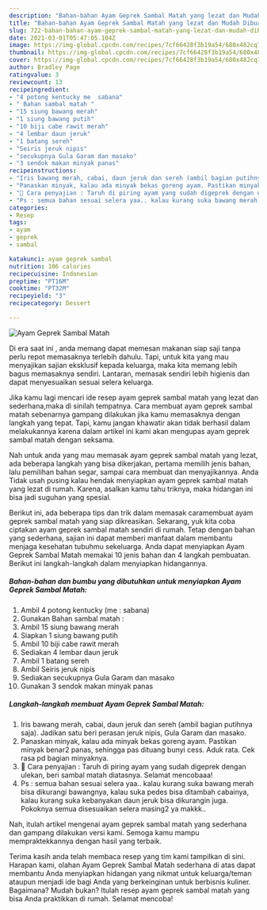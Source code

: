 ```yaml
---
description: "Bahan-bahan Ayam Geprek Sambal Matah yang lezat dan Mudah Dibuat"
title: "Bahan-bahan Ayam Geprek Sambal Matah yang lezat dan Mudah Dibuat"
slug: 722-bahan-bahan-ayam-geprek-sambal-matah-yang-lezat-dan-mudah-dibuat
date: 2021-03-01T05:47:05.104Z
image: https://img-global.cpcdn.com/recipes/7cf66428f3b19a54/680x482cq70/ayam-geprek-sambal-matah-foto-resep-utama.jpg
thumbnail: https://img-global.cpcdn.com/recipes/7cf66428f3b19a54/680x482cq70/ayam-geprek-sambal-matah-foto-resep-utama.jpg
cover: https://img-global.cpcdn.com/recipes/7cf66428f3b19a54/680x482cq70/ayam-geprek-sambal-matah-foto-resep-utama.jpg
author: Bradley Page
ratingvalue: 3
reviewcount: 13
recipeingredient:
- "4 potong kentucky me  sabana"
- " Bahan sambal matah "
- "15 siung bawang merah"
- "1 siung bawang putih"
- "10 biji cabe rawit merah"
- "4 lembar daun jeruk"
- "1 batang sereh"
- "Seiris jeruk nipis"
- "secukupnya Gula Garam dan masako"
- "3 sendok makan minyak panas"
recipeinstructions:
- "Iris bawang merah, cabai, daun jeruk dan sereh (ambil bagian putihnya saja). Jadikan satu beri perasan jeruk nipis, Gula Garam dan masako."
- "Panaskan minyak, kalau ada minyak bekas goreng ayam. Pastikan minyak benar2 panas, sehingga pas dituang bunyi cess. Aduk rata. Cek rasa pd bagian minyaknya."
- "🍛 Cara penyajian : Taruh di piring ayam yang sudah digeprek dengan ulekan, beri sambal matah diatasnya. Selamat mencobaaa!"
- "Ps : semua bahan sesuai selera yaa.. kalau kurang suka bawang merah bisa dikurangi bawangnya, kalau suka pedes bisa ditambah cabainya, kalau kurang suka kebanyakan daun jeruk bisa dikurangin juga. Pokoknya semua disesuaikan selera masing2 ya makkk.."
categories:
- Resep
tags:
- ayam
- geprek
- sambal

katakunci: ayam geprek sambal 
nutrition: 106 calories
recipecuisine: Indonesian
preptime: "PT16M"
cooktime: "PT32M"
recipeyield: "3"
recipecategory: Dessert

---
```



![Ayam Geprek Sambal Matah](https://img-global.cpcdn.com/recipes/7cf66428f3b19a54/680x482cq70/ayam-geprek-sambal-matah-foto-resep-utama.jpg)

Di era  saat ini , anda memang dapat memesan makanan siap saji tanpa perlu repot memasaknya terlebih dahulu. Tapi, untuk kita yang mau menyajikan sajian eksklusif kepada keluarga, maka kita memang lebih bagus memasaknya sendiri. Lantaran, memasak sendiri lebih higienis dan dapat menyesuaikan sesuai selera keluarga.

Jika kamu lagi mencari ide resep ayam geprek sambal matah yang lezat dan sederhana,maka di sinilah tempatnya. Cara membuat ayam geprek sambal matah  sebenarnya gampang dilakukan jika kamu memasaknya dengan langkah yang tepat. Tapi, kamu jangan khawatir akan tidak berhasil dalam melakukannya 
karena dalam artikel ini kami akan mengupas ayam geprek sambal matah dengan seksama.  



Nah untuk anda yang mau memasak ayam geprek sambal matah yang lezat, ada beberapa langkah yang bisa dikerjakan, pertama memilih jenis bahan, lalu pemilihan bahan segar, sampai cara membuat dan menyajikannya. Anda Tidak usah pusing kalau hendak menyiapkan ayam geprek sambal matah yang lezat di rumah. Karena, asalkan kamu  tahu triknya, maka hidangan ini bisa jadi suguhan yang spesial.

Berikut ini, ada beberapa tips dan trik dalam memasak caramembuat ayam geprek sambal matah yang siap dikreasikan. Sekarang, yuk kita coba ciptakan ayam geprek sambal matah sendiri di rumah. Tetap dengan bahan yang sederhana, sajian ini dapat memberi manfaat dalam membantu menjaga kesehatan tubuhmu sekeluarga. Anda dapat menyiapkan Ayam Geprek Sambal Matah memakai 10 jenis bahan dan 4 langkah pembuatan. Berikut ini langkah-langkah dalam menyiapkan hidangannya.

<!--inarticleads1-->

##### Bahan-bahan dan bumbu yang dibutuhkan untuk menyiapkan Ayam Geprek Sambal Matah:

1. Ambil 4 potong kentucky (me : sabana)
1. Gunakan  Bahan sambal matah :
1. Ambil 15 siung bawang merah
1. Siapkan 1 siung bawang putih
1. Ambil 10 biji cabe rawit merah
1. Sediakan 4 lembar daun jeruk
1. Ambil 1 batang sereh
1. Ambil Seiris jeruk nipis
1. Sediakan secukupnya Gula Garam dan masako
1. Gunakan 3 sendok makan minyak panas




<!--inarticleads2-->

##### Langkah-langkah membuat Ayam Geprek Sambal Matah:

1. Iris bawang merah, cabai, daun jeruk dan sereh (ambil bagian putihnya saja). Jadikan satu beri perasan jeruk nipis, Gula Garam dan masako.
1. Panaskan minyak, kalau ada minyak bekas goreng ayam. Pastikan minyak benar2 panas, sehingga pas dituang bunyi cess. Aduk rata. Cek rasa pd bagian minyaknya.
1. 🍛 Cara penyajian : Taruh di piring ayam yang sudah digeprek dengan ulekan, beri sambal matah diatasnya. Selamat mencobaaa!
1. Ps : semua bahan sesuai selera yaa.. kalau kurang suka bawang merah bisa dikurangi bawangnya, kalau suka pedes bisa ditambah cabainya, kalau kurang suka kebanyakan daun jeruk bisa dikurangin juga. Pokoknya semua disesuaikan selera masing2 ya makkk..




Nah, itulah artikel mengenai  ayam geprek sambal matah  yang sederhana dan gampang dilakukan versi kami. Semoga kamu mampu mempraktekkannya dengan hasil yang terbaik. 

Terima kasih anda telah membaca resep yang tim kami tampilkan di sini. Harapan kami, olahan  Ayam Geprek Sambal Matah sederhana di atas dapat membantu Anda menyiapkan hidangan yang nikmat untuk keluarga/teman ataupun menjadi ide bagi Anda yang berkeinginan untuk berbisnis kuliner. Bagaimana? Mudah bukan? Itulah resep ayam geprek sambal matah yang bisa Anda praktikkan di rumah. Selamat mencoba!

